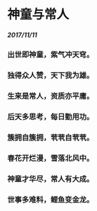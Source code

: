 # 神童与常人
##### 2017/11/11
### 出世即神童，紫气冲天穹。
### 独得众人赞，天下我为雄。
### 生来是常人，资质亦平庸。
### 后天多思考，每日勤用功。
### 簇拥自簇拥，茕茕自茕茕。
### 春花开烂漫，雪落北风中。
### 神童才华尽，常人有大成。
### 世事多难料，鲤鱼变金龙。

